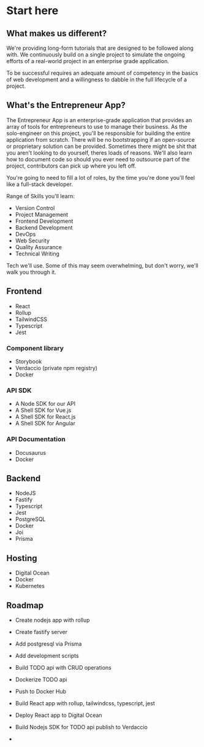 # Start here

## What makes us different?

We're providing long-form tutorials that are designed to be followed along with. We continuously build on a single project to simulate the ongoing efforts of a real-world project in an enterprise grade application.

To be successful requires an adequate amount of competency in the basics of web development and a willingness to dabble in the full lifecycle of a project.

## What's the Entrepreneur App?

The Entrepreneur App is an enterprise-grade application that provides an array of tools for entrepreneurs to use to manage their business. As the solo-engineer on this project, you'll be responsible for building the entire application from scratch. There will be no bootstrapping if an open-source or proprietary solution can be provided. Sometimes there might be shit that you aren't looking to do yourself, theres loads of reasons. We'll also learn how to document code so should you ever need to outsource part of the project, contributors can pick up where you left off.

You're going to need to fill a lot of roles, by the time you're done you'll feel like a full-stack developer.

Range of Skills you'll learn:

- Version Control
- Project Management
- Frontend Development
- Backend Development
- DevOps
- Web Security
- Quality Assurance
- Technical Writing

Tech we'll use. Some of this may seem overwhelming, but don't worry, we'll walk you through it.

## Frontend

- React
- Rollup
- TailwindCSS
- Typescript
- Jest

### Component library

- Storybook
- Verdaccio (private npm registry)
- Docker

### API SDK

- A Node SDK for our API
- A Shell SDK for Vue.js
- A Shell SDK for React.js
- A Shell SDK for Angular

### API Documentation

- Docusaurus
- Docker

## Backend

- NodeJS
- Fastify
- Typescript
- Jest
- PostgreSQL
- Docker
- Joi
- Prisma
  
## Hosting

- Digital Ocean
- Docker
- Kubernetes

## Roadmap

- Create nodejs app with rollup
- Create fastify server
- Add postgresql via Prisma
- Add development scripts
- Build TODO api with CRUD operations
- Dockerize TODO api
- Push to Docker Hub

- Build React app with rollup, tailwindcss, typescript, jest
- Deploy React app to Digital Ocean
- Build Nodejs SDK for TODO api publish to Verdaccio
-
